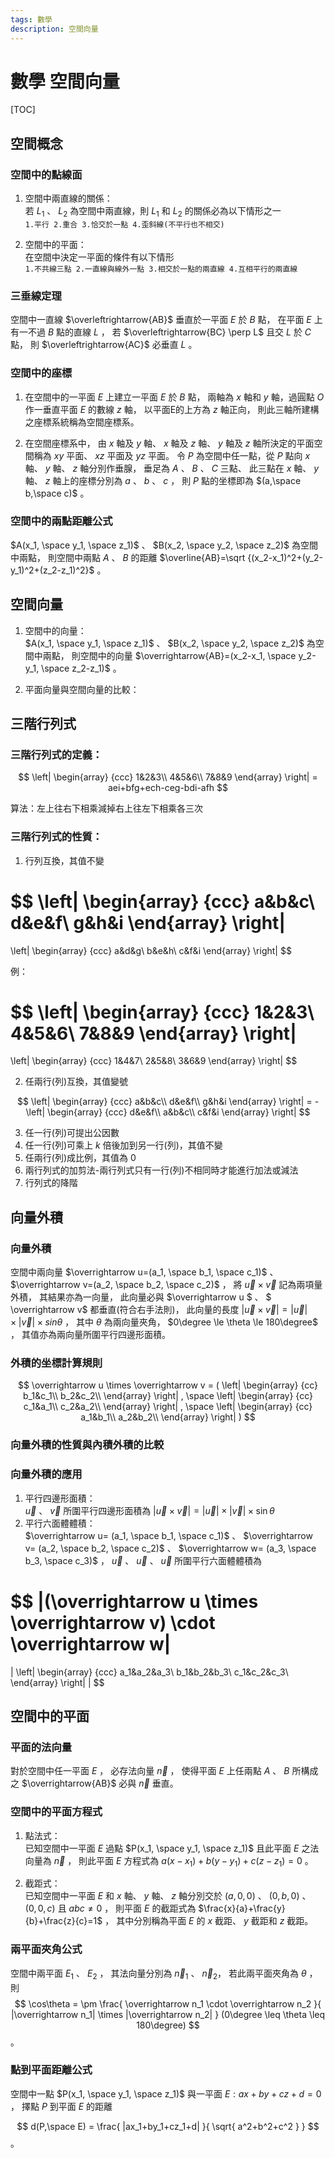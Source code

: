 ```yaml
---
tags: 數學
description: 空間向量
---
```


# 數學 空間向量

[TOC]

## 空間概念

### 空間中的點線面

1. 空間中兩直線的關係：  
若 $L_1$ 、 $L_2$ 為空間中兩直線，則 $L_1$ 和 $L_2$ 的關係必為以下情形之一  
`1.平行 2.重合 3.恰交於一點 4.歪斜線(不平行也不相交)`  

2. 空間中的平面：  
在空間中決定一平面的條件有以下情形  
`1.不共線三點 2.一直線與線外一點 3.相交於一點的兩直線 4.互相平行的兩直線`  

### 三垂線定理

空間中一直線 $\overleftrightarrow{AB}$ 垂直於一平面 $E$ 於 $B$ 點，
在平面 $E$ 上有一不過 $B$ 點的直線 $L$ ，
若 $\overleftrightarrow{BC} \perp L$ 且交 $L$ 於 $C$ 點，
則 $\overleftrightarrow{AC}$ 必垂直 $L$ 。  

### 空間中的座標

1. 在空間中的一平面 $E$ 上建立一平面 $E$ 於 $B$ 點，
兩軸為 $x$ 軸和 $y$ 軸，過圓點 $O$ 作一垂直平面 $E$ 的數線 $z$ 軸，
以平面E的上方為 $z$ 軸正向，
則此三軸所建構之座標系統稱為空間座標系。  

2. 在空間座標系中，
由 $x$ 軸及 $y$ 軸、 $x$ 軸及 $z$ 軸、 $y$ 軸及 $z$ 軸所決定的平面空間稱為 
$xy$ 平面、 $xz$ 平面及 $yz$ 平面。
令 $P$ 為空間中任一點，從 $P$ 點向 $x$ 軸、 $y$ 軸、 $z$ 軸分別作垂腺，
垂足為 $A$ 、 $B$ 、 $C$ 三點、
此三點在 $x$ 軸、 $y$ 軸、 $z$ 軸上的座標分別為 $a$ 、 $b$ 、 $c$ ，
則 $P$ 點的坐標即為 $(a,\space b,\space c)$ 。  

### 空間中的兩點距離公式

 $A(x_1, \space y_1, \space z_1)$ 、 $B(x_2, \space y_2, \space z_2)$ 為空間中兩點，
則空間中兩點 $A$ 、 $B$ 的距離 $\overline{AB}=\sqrt {(x_2-x_1)^2+(y_2-y_1)^2+(z_2-z_1)^2}$ 。  

## 空間向量

1. 空間中的向量：  
 $A(x_1, \space y_1, \space z_1)$ 、 $B(x_2, \space y_2, \space z_2)$ 為空間中兩點，
則空間中的向量 $\overrightarrow{AB}=(x_2-x_1, \space y_2-y_1, \space z_2-z_1)$ 。  

2. 平面向量與空間向量的比較：  

## 三階行列式

### 三階行列式的定義：  

$$
\left| 
\begin{array} 
{ccc}
1&2&3\\
4&5&6\\
7&8&9 
\end{array} 
\right|
= aei+bfg+ech-ceg-bdi-afh
$$ 

算法：左上往右下相乘減掉右上往左下相乘各三次  

### 三階行列式的性質：

1. 行列互換，其值不變  

$$
\left| 
\begin{array} 
{ccc}
a&b&c\\
d&e&f\\
g&h&i 
\end{array} 
\right|
= 
\left| 
\begin{array} 
{ccc}
a&d&g\\
b&e&h\\
c&f&i 
\end{array} 
\right|
$$ 

例：  

$$
\left| 
\begin{array} 
{ccc}
1&2&3\\
4&5&6\\
7&8&9 
\end{array} 
\right|
= 
\left| 
\begin{array} 
{ccc}
1&4&7\\
2&5&8\\
3&6&9 
\end{array} 
\right|
$$ 

2. 任兩行(列)互換，其值變號  

$$
\left| 
\begin{array} 
{ccc}
a&b&c\\
d&e&f\\
g&h&i 
\end{array} 
\right|
= -
\left| 
\begin{array} 
{ccc}
d&e&f\\
a&b&c\\
c&f&i 
\end{array} 
\right|
$$ 

3. 任一行(列)可提出公因數  
4. 任一行(列)可乘上 $k$ 倍後加到另一行(列)，其值不變  
5. 任兩行(列)成比例，其值為 $0$   
6. 兩行列式的加剪法-兩行列式只有一行(列)不相同時才能進行加法或減法  
7. 行列式的降階  

## 向量外積

### 向量外積

空間中兩向量 $\overrightarrow u=(a_1, \space b_1, \space c_1)$ 、 $\overrightarrow v=(a_2, \space b_2, \space c_2)$ ，
將 $\overrightarrow u \times \overrightarrow v$ 記為兩項量外積，
其結果亦為一向量，
此向量必與 $\overrightarrow u $ 、 $ \overrightarrow v$ 都垂直(符合右手法則)，
此向量的長度
 $|\overrightarrow u \times \overrightarrow v| = |\overrightarrow u| \times |\overrightarrow v| \times 
sin \theta$ ，
其中 $\theta$ 為兩向量夾角，
 $0\degree \le \theta \le 180\degree$ ，
其值亦為兩向量所圍平行四邊形面積。  

### 外積的坐標計算規則  

$$
\overrightarrow u \times \overrightarrow v =
(
    \left| 
    \begin{array} 
    {cc}
    b_1&c_1\\
    b_2&c_2\\
    \end{array} 
    \right|
    , \space
    \left| 
    \begin{array} 
    {cc}
    c_1&a_1\\
    c_2&a_2\\
    \end{array} 
    \right|
    , \space
    \left| 
    \begin{array} 
    {cc}
    a_1&b_1\\
    a_2&b_2\\
    \end{array} 
    \right|
)
$$ 

### 向量外積的性質與內積外積的比較

### 向量外積的應用

1. 平行四邊形面積：  
$\overrightarrow u$ 、 $\overrightarrow v$ 所圍平行四邊形面積為 
$|\overrightarrow u \times \overrightarrow v|= |\overrightarrow u| \times |\overrightarrow v| \times \sin \theta$
2. 平行六面體體積：  
$\overrightarrow u= (a_1, \space b_1, \space c_1)$ 、
$\overrightarrow v= (a_2, \space b_2, \space c_2)$ 、
$\overrightarrow w= (a_3, \space b_3, \space c_3)$ ，
$\overrightarrow u$ 、 $\overrightarrow u$ 、 $\overrightarrow u$ 
所圍平行六面體體積為 

$$
|(\overrightarrow u \times \overrightarrow v) \cdot \overrightarrow w|
=
|
    \left|
    \begin{array} 
    {ccc}
    a_1&a_2&a_3\\
    b_1&b_2&b_3\\
    c_1&c_2&c_3\\
    \end{array} 
    \right|
|
$$ 

## 空間中的平面

### 平面的法向量

對於空間中任一平面 $E$ ，
必存法向量 $\overrightarrow n$ ，
使得平面 $E$ 上任兩點 $A$ 、
 $B$ 所構成之 $\overrightarrow{AB}$ 必與 $\overrightarrow n$ 垂直。

### 空間中的平面方程式

1. 點法式：  
已知空間中一平面 $E$ 過點 $P(x_1, \space y_1, \space z_1)$ 且此平面 $E$ 之法向量為 $\overrightarrow n$ ，
則此平面 $E$ 方程式為 $a(x-x_1)+b(y-y_1)+c(z-z_1)=0$ 。  

2. 截距式：  
已知空間中一平面 $E$ 和 $x$ 軸、 $y$ 軸、 $z$ 軸分別交於
 $(a,0,0)$ 、 $(0,b,0)$ 、 $(0,0,c)$ 且 $abc\neq 0$ ，
則平面 $E$ 的截距式為 $\frac{x}{a}+\frac{y}{b}+\frac{z}{c}=1$ ，
其中分別稱為平面 $E$ 的 $x$ 截距、 $y$ 截距和 $z$ 截距。  

### 兩平面夾角公式

空間中兩平面 $E_1$ 、 $E_2$ ，
其法向量分別為 $\overrightarrow n_1$ 、 $\overrightarrow n_2$，
若此兩平面夾角為 $\theta$ ，
則 
$$
\cos\theta = \pm \frac{
    \overrightarrow n_1 \cdot \overrightarrow n_2
}{
    |\overrightarrow n_1| \times |\overrightarrow n_2|
}
(0\degree \leq \theta \leq 180\degree)
$$ 。  

### 點到平面距離公式

空間中一點 $P(x_1, \space y_1, \space z_1)$ 與一平面 $E : ax+by+cz+d=0$ ，
擇點 $P$ 到平面 $E$ 的距離

$$
d(P,\space E) = \frac{
    |ax_1+by_1+cz_1+d|
}{
    \sqrt{
        a^2+b^2+c^2
    }
}
$$ 。  